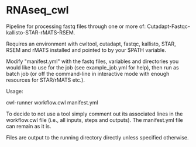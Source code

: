 # RNAseq_cwl
Pipeline for processing fastq files through one or more of: Cutadapt-Fastqc-kallisto-STAR-rMATS-RSEM.

Requires an environment with cwltool, cutadapt, fastqc, kallisto, STAR, RSEM and rMATS installed and pointed to by your $PATH variable.

Modify "manifest.yml" with the fastq files, variables and directories you would like to use for the job (see example_job.yml for help), then run as batch job (or off the command-line in interactive mode with enough resources for STAR/rMATS etc.).

Usage:

cwl-runner workflow.cwl manifest.yml

To decide to not use a tool simply comment out its associated lines in the workflow.cwl file (i.e., all inputs, steps and outputs). The manifest.yml file can remain as it is.

Files are output to the running directory directly unless specified otherwise.
